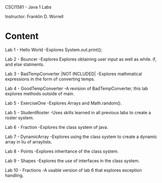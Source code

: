 CSCI1581 - Java 1 Labs

Instructor: Franklin D. Worrell

# Content

Lab 1 - Hello World
-Explores System.out.print();

Lab 2 - Bouncer
-Explores Explores obtaining user input as well as while. if, and else statments.

Lab 3 - BadTempConverter |NOT INCLUDED|
-Explores mathmatical expressions in the form of converting temps.

Lab 4 - GoodTempConverter
-A revision of BadTempConverter, this lab explores methods outside of main.

Lab 5 - ExerciseOne
-Explores Arrays and Math.random().

Lab 5 - StudentRoster
-Uses skills learned in all previous labs to create a roster system.

Lab 6 - Fraction
-Explores the class system of java.

Lab 7 - DynamicArray
-Explores using the class system to create a dynamic array in liu of arraylists.

Lab 8 - Points
-Explores inheritance of the class system.

Lab 9 - Shapes
-Explores the use of interfaces in the class system.

Lab 10 - Fractions
-A usable version of lab 6 that explores exception handling.
